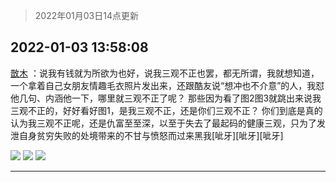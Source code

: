 > 2022年01月03日14点更新
<link rel="stylesheet" href="https://cdn.jsdelivr.net/gh/taotie6/sampleJSON@main/css/photo_show.css">
<meta name="referrer" content="no-referrer" />


 ## 2022-01-03 13:58:08 

 [㪚木](https://www.coolapk.com/feed/32566664?shareKey=NjliMDFkNmZkMDY4NjFkMjkxOTE~) ：说我有钱就为所欲为也好，说我三观不正也罢，都无所谓，我就想知道，一个拿着自己女朋友情趣毛衣照片发出来，还跟酷友说“想冲也不介意”的人，我怼他几句、内涵他一下，哪里就三观不正了呢？
那些因为看了图2图3就跳出来说我三观不正的，好好看好图1，是我三观不正，还是你们三观不正？<!--break-->
你们到底是真的认为我三观不正呢，还是仇富至至深，以至于失去了最起码的健康三观，只为了发泄自身贫穷失败的处境带来的不甘与愤怒而过来黑我[呲牙][呲牙][呲牙] 

<div class="album">
<img class="img-item" src="http://image.coolapk.com/feed/2022/0103/10/1081091_afa2f42a_5993_8679_647@1080x3690.jpeg" />
<img class="img-item" src="http://image.coolapk.com/feed/2022/0103/13/1081091_b0d9435b_9485_9865_213@1080x1447.jpeg" />
<img class="img-item" src="http://image.coolapk.com/feed/2022/0103/13/1081091_2b471226_9485_9874_178@1080x1737.png" />
</div>

 ------- 

